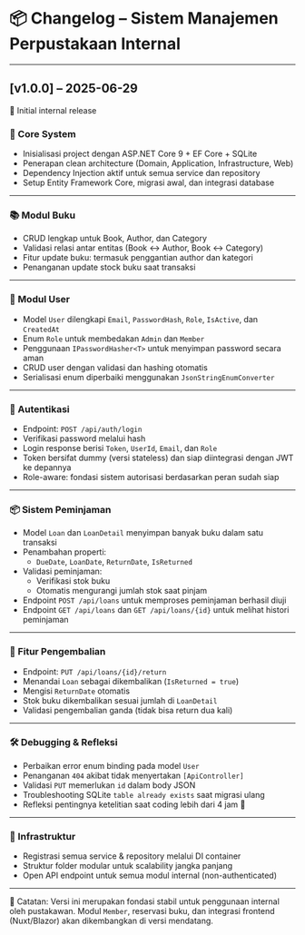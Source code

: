 # 📦 Changelog – Sistem Manajemen Perpustakaan Internal

---

## [v1.0.0] – 2025-06-29

🎉 Initial internal release

### 🚀 Core System

- Inisialisasi project dengan ASP.NET Core 9 + EF Core + SQLite
- Penerapan clean architecture (Domain, Application, Infrastructure, Web)
- Dependency Injection aktif untuk semua service dan repository
- Setup Entity Framework Core, migrasi awal, dan integrasi database

---

### 📚 Modul Buku

- CRUD lengkap untuk Book, Author, dan Category
- Validasi relasi antar entitas (Book ↔ Author, Book ↔ Category)
- Fitur update buku: termasuk penggantian author dan kategori
- Penanganan update stock buku saat transaksi

---

### 👤 Modul User

- Model `User` dilengkapi `Email`, `PasswordHash`, `Role`, `IsActive`, dan `CreatedAt`
- Enum `Role` untuk membedakan `Admin` dan `Member`
- Penggunaan `IPasswordHasher<T>` untuk menyimpan password secara aman
- CRUD user dengan validasi dan hashing otomatis
- Serialisasi enum diperbaiki menggunakan `JsonStringEnumConverter`

---

### 🔐 Autentikasi

- Endpoint: `POST /api/auth/login`
- Verifikasi password melalui hash
- Login response berisi `Token`, `UserId`, `Email`, dan `Role`
- Token bersifat dummy (versi stateless) dan siap diintegrasi dengan JWT ke depannya
- Role-aware: fondasi sistem autorisasi berdasarkan peran sudah siap

---

### 📦 Sistem Peminjaman

- Model `Loan` dan `LoanDetail` menyimpan banyak buku dalam satu transaksi
- Penambahan properti:
  - `DueDate`, `LoanDate`, `ReturnDate`, `IsReturned`
- Validasi peminjaman:
  - Verifikasi stok buku
  - Otomatis mengurangi jumlah stok saat pinjam
- Endpoint `POST /api/loans` untuk memproses peminjaman berhasil diuji
- Endpoint `GET /api/loans` dan `GET /api/loans/{id}` untuk melihat histori peminjaman

---

### 🔁 Fitur Pengembalian

- Endpoint: `PUT /api/loans/{id}/return`
- Menandai `Loan` sebagai dikembalikan (`IsReturned = true`)
- Mengisi `ReturnDate` otomatis
- Stok buku dikembalikan sesuai jumlah di `LoanDetail`
- Validasi pengembalian ganda (tidak bisa return dua kali)

---

### 🛠️ Debugging & Refleksi

- Perbaikan error enum binding pada model `User`
- Penanganan `404` akibat tidak menyertakan `[ApiController]`
- Validasi `PUT` memerlukan `id` dalam body JSON
- Troubleshooting SQLite `table already exists` saat migrasi ulang
- Refleksi pentingnya ketelitian saat coding lebih dari 4 jam 🧠

---

### 📎 Infrastruktur

- Registrasi semua service & repository melalui DI container
- Struktur folder modular untuk scalability jangka panjang
- Open API endpoint untuk semua modul internal (non-authenticated)

---

📝 Catatan:
Versi ini merupakan fondasi stabil untuk penggunaan internal oleh pustakawan. Modul `Member`, reservasi buku, dan integrasi frontend (Nuxt/Blazor) akan dikembangkan di versi mendatang.
